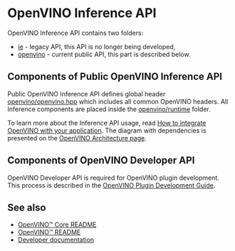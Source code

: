 # OpenVINO Inference API

OpenVINO Inference API contains two folders:
 * [ie](../include/ie/) - legacy API, this API is no longer being developed,
 * [openvino](../include/openvino/) - current public API, this part is described below.

## Components of Public OpenVINO Inference API

Public OpenVINO Inference API defines global header [openvino/openvino.hpp](../include/openvino/openvino.hpp) which includes all common OpenVINO headers. 
All Inference components are placed inside the [openvino/runtime](../include/openvino/runtime) folder.

To learn more about the Inference API usage, read [How to integrate OpenVINO with your application](https://docs.openvino.ai/nightly/openvino_docs_OV_UG_Integrate_OV_with_your_application.html).
The diagram with dependencies is presented on the [OpenVINO Architecture page](../../docs/architecture.md#openvino-inference-pipeline).

## Components of OpenVINO Developer API

OpenVINO Developer API is required for OpenVINO plugin development. This process is described in the [OpenVINO Plugin Development Guide](https://docs.openvino.ai/nightly/openvino_docs_ie_plugin_dg_overview.html).

## See also
 * [OpenVINO™ Core README](../README.md)
 * [OpenVINO™ README](../../../README.md)
 * [Developer documentation](../../../docs/dev/index.md)

